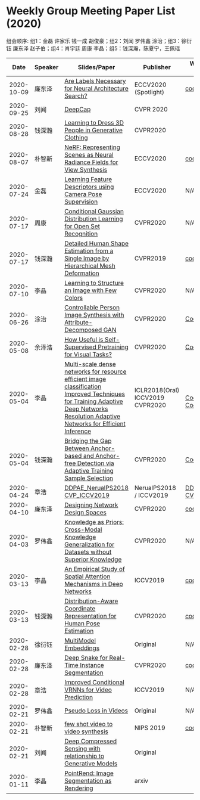 # Weekly Group Meeting Paper List (2020)

组会顺序: 组1：金磊 许家乐 钱一成 胡俊豪；组2：刘闻 罗伟鑫 涂治；组3：徐衍钰 廉东泽 赵子伯；组4：肖宇廷 周康  李晶；组5：钱深瀚，陈夏宁，王佩瑶 

| Date | Speaker | Slides/Paper | Publisher | Website / Code |
| ---- | ------- | ----- | --------- | -------------- |
| 2020-10-09 | 廉东泽 | [Are Labels Necessary for Neural Architecture Search?](https://arxiv.org/pdf/2003.12056.pdf) | ECCV2020 (Spotlight) | [code](https://github.com/facebookresearch/unnas) |
| 2020-09-25 | 刘闻 | [DeepCap](./slides/deepcap.pptx) | CVPR 2020 |
| 2020-08-28 | 钱深瀚 | [Learning to Dress 3D People in Generative Clothing](https://openaccess.thecvf.com/content_CVPR_2020/html/Ma_Learning_to_Dress_3D_People_in_Generative_Clothing_CVPR_2020_paper.html) | CVPR2020 |
| 2020-08-07 | 朴智新 | [NeRF: Representing Scenes as Neural Radiance Fields for View Synthesis](https://arxiv.org/abs/2003.08934.pdf) | ECCV2020 | [code](https://github.com/bmild/nerf) |
| 2020-07-24 | 金磊 | [Learning Feature Descriptors using Camera Pose Supervision](https://arxiv.org/abs/2004.13324) | ECCV2020 | N/A |
| 2020-07-17 | 周康 | [Conditional Gaussian Distribution Learning for Open Set Recognition](https://openaccess.thecvf.com/content_CVPR_2020/papers/Sun_Conditional_Gaussian_Distribution_Learning_for_Open_Set_Recognition_CVPR_2020_paper.pdf) | CVPR2020 | N/A |
| 2020-07-17 | 钱深瀚 | [Detailed Human Shape Estimation from a Single Image by Hierarchical Mesh Deformation](https://openaccess.thecvf.com/content_CVPR_2019/papers/Zhu_Detailed_Human_Shape_Estimation_From_a_Single_Image_by_Hierarchical_CVPR_2019_paper.pdf) | CVPR2019 | [code](https://github.com/zhuhao-nju/hmd) |
| 2020-07-10 | 李晶 | [Learning to Structure an Image with Few Colors](https://arxiv.org/abs/2003.07848) | CVPR2020 | N/A |
| 2020-06-26 | 涂治 | [Controllable Person Image Synthesis with Attribute-Decomposed GAN](https://arxiv.org/abs/2003.12267) | CVPR2020 | [Code](https://github.com/menyifang/ADGAN) |
| 2020-05-08 | 余泽浩 | [How Useful is Self-Supervised Pretraining for Visual Tasks?](https://arxiv.org/pdf/2003.14323.pdf) | CVPR2020 | [Code](https://www.github.com/princeton-vl/selfstudy)|
| 2020-05-04 | 李晶 | [Multi-scale dense networks for resource efficient image classification<br>](https://arxiv.org/abs/1703.09844)[Improved Techniques for Training Adaptive Deep Networks<br>](http://openaccess.thecvf.com/content_ICCV_2019/papers/Li_Improved_Techniques_for_Training_Adaptive_Deep_Networks_ICCV_2019_paper.pdf)[Resolution Adaptive Networks for Efficient Inference](https://arxiv.org/abs/2003.07326) | ICLR2018(Oral)<br> ICCV2019<br> CVPR2020|<br>[Code](https://github.com/kalviny/IMTA)<br>[Code](https://github.com/yangle15/RANet-pytorch)|
| 2020-05-04 | 钱深瀚 | [Bridging the Gap Between Anchor-based and Anchor-free Detection via Adaptive Training Sample Selection](https://arxiv.org/abs/1912.02424) | CVPR2020 | [Code](https://github.com/sfzhang15/ATSS)|
| 2020-04-24 | 章浩 | [DDPAE_NerualPS2018](https://papers.nips.cc/paper/7333-learning-to-decompose-and-disentangle-representations-for-video-prediction.pdf)   [CVP_ICCV2019](http://openaccess.thecvf.com/content_ICCV_2019/papers/Ye_Compositional_Video_Prediction_ICCV_2019_paper.pdf) | NerualPS2018 / ICCV2019 | [DDPAE_code](https://github.com/jthsieh/DDPAE-video-prediction)  [CVP_code](https://github.com/JudyYe/CVP) |
| 2020-04-10 | 廉东泽 | [Designing Network Design Spaces](https://arxiv.org/pdf/2003.13678.pdf) | CVPR2020 | [code](https://github.com/facebookresearch/pycls) |
| 2020-04-03 | 罗伟鑫 | [Knowledge as Priors: Cross-Modal Knowledge Generalization for Datasets without Superior Knowledge](https://arxiv.org/pdf/2004.00176.pdf) | CVPR2020 | N/A |
| 2020-03-13 | 李晶 | [An Empirical Study of Spatial Attention Mechanisms in Deep Networks](http://openaccess.thecvf.com/content_ICCV_2019/html/Zhu_An_Empirical_Study_of_Spatial_Attention_Mechanisms_in_Deep_Networks_ICCV_2019_paper.html) | ICCV2019 | [code](https://github.com/open-mmlab/mmdetection/blob/1b5c991f771f37d24f63f3e5b45123167014102a/configs/empirical_attention/README.md) |
| 2020-03-13 | 钱深瀚 | [Distribution-Aware Coordinate Representation for Human Pose Estimation](https://arxiv.org/abs/1910.06278) | CVPR2020 | [code](https://github.com/ilovepose/DarkPose) |
| 2020-02-28 | 徐衍钰 | [MultiModel Embeddings](https://github.com/svip-lab/Weekly_Group_Meeting_Paper_List/blob/master/slides/Multimodal_embeddings_YanyuXU_2020_02_28.pptx) | Original | N/A |
| 2020-02-28 | 廉东泽 | [Deep Snake for Real-Time Instance Segmentation](https://arxiv.org/abs/2001.01629) | CVPR2020 | [code](https://github.com/zju3dv/snake/) |
| 2020-02-28 | 章浩 | [Improved Conditional VRNNs for Video Prediction](http://openaccess.thecvf.com/content_ICCV_2019/papers/Castrejon_Improved_Conditional_VRNNs_for_Video_Prediction_ICCV_2019_paper.pdf) | ICCV2019 | N/A |
| 2020-02-21 | 罗伟鑫 | [Pseudo Loss in Videos](https://github.com/svip-lab/Weekly_Group_Meeting_Paper_List/blob/master/slides/2020.2.21%20luo.pptx) | Original | N/A |
| 2020-02-21 | 朴智新 | [few shot video to video synthesis](https://arxiv.org/abs/1910.12713) | NIPS 2019 | [code](https://github.com/NVlabs/few-shot-vid2vid) |
| 2020-02-21 | 刘闻 | [Deep Compressed Sensing with relationship to Generative Models](slides/dcs_liuwen.pdf) | Original |  |
| 2020-01-11 | 李晶 | [PointRend: Image Segmentation as Rendering](https://arxiv.org/abs/1912.08193) | arxiv |

